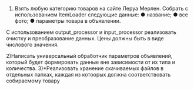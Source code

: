 1) Взять любую категорию товаров на сайте Леруа Мерлен. Собрать с использованием ItemLoader следующие данные:
● название;
● все фото;
● параметры товара в объявлении.

С использованием output_processor и input_processor реализовать очистку и преобразование данных. Цены должны быть в виде числового значения.

2)Написать универсальный обработчик параметров объявлений, который будет формировать данные вне зависимости от их типа и количества.
3)*Реализовать хранение скачиваемых файлов в отдельных папках, каждая из котоорых должна соответствовать собираемому товару